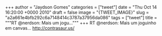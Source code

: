 
+++
author = "Jaydson Gomes"
categories = ["tweet"]
date = "Thu Oct 14 16:20:00 +0000 2010"
draft = false
image = "{TWEET_IMAGE}"
slug = "a2a661e4bfb292c6a7148414c3787a37956da086"
tags = ["tweet"]
title = """RT @nerdson: Mais um jogu..."""
+++
RT @nerdson: Mais um joguinho em canvas... http://contrasaur.us/
